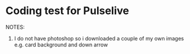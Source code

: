 # Coding test for Pulselive

NOTES:

1) I do not have photoshop so i downloaded a couple of my own images e.g. card background and down arrow
